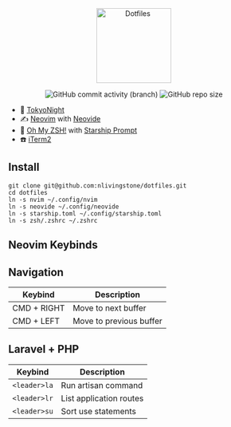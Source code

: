 <div align="center">

<img src="https://github.com/nlivingstone/dotfiles/assets/1995501/a294c5cb-f4d0-4c89-bbcf-41541dd3dea5" height="150px" alt="Dotfiles">

![GitHub commit activity (branch)](https://img.shields.io/github/commit-activity/m/nlivingstone/dotfiles/master?style=for-the-badge&logo=github)
![GitHub repo size](https://img.shields.io/github/repo-size/nlivingstone/dotfiles?style=for-the-badge)

</div>


* 🌈 [TokyoNight](https://github.com/folke/tokyonight.nvim) 
* ✍️  [Neovim](https://neovim.io/) with [Neovide](https://neovide.dev/)
* 🐚 [Oh My ZSH!](https://ohmyz.sh/) with [Starship Prompt](https://starship.rs/)
* ☎️  [iTerm2](https://iterm2.com/)



## Install
```
git clone git@github.com:nlivingstone/dotfiles.git
cd dotfiles
ln -s nvim ~/.config/nvim
ln -s neovide ~/.config/neovide
ln -s starship.toml ~/.config/starship.toml
ln -s zsh/.zshrc ~/.zshrc
```

## Neovim Keybinds


## Navigation

| Keybind     | Description             |
| ----------- | ----------------------- |
| CMD + RIGHT | Move to next buffer     |
| CMD + LEFT  | Move to previous buffer |

## Laravel + PHP

| Keybind      | Description             |
| ------------ | ----------------------- |
| `<leader>la` | Run artisan command     |
| `<leader>lr` | List application routes |
| `<leader>su` | Sort use statements     |

